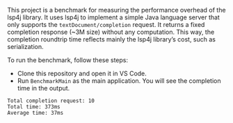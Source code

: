 This project is a benchmark for measuring the performance overhead of the lsp4j library. It uses lsp4j to implement a simple Java language server that only supports the `textDocument/completion` request. It returns a fixed completion response (~3M size) without any computation. This way, the completion roundtrip time reflects mainly the lsp4j library’s cost, such as serialization.

To run the benchmark, follow these steps:

- Clone this repository and open it in VS Code.
- Run `BenchmarkMain` as the main application. You will see the completion time in the output.
```
Total completion request: 10
Total time: 373ms
Average time: 37ms
```

